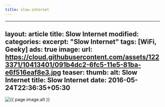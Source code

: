 ```yaml
---
title: slow-internet
---
```

---
layout: article
title: Slow Internet
modified:
categories:
excerpt: "Slow Internet"
tags: [WiFi, Geeky]
ads: true
image:
  url: https://cloud.githubusercontent.com/assets/1223371/10413401/091b4dc2-6fc5-11e5-81ba-e6f516eaf8e3.jpg
  teaser: 
  thumb:
  alt: Slow Internet
  title: Slow Internet
date: 2016-05-24T22:36:35+05:30
---


<img src="{{ page.image.url }}" alt="{{ page.image.alt }}" title="{{ page.image.title }}">
